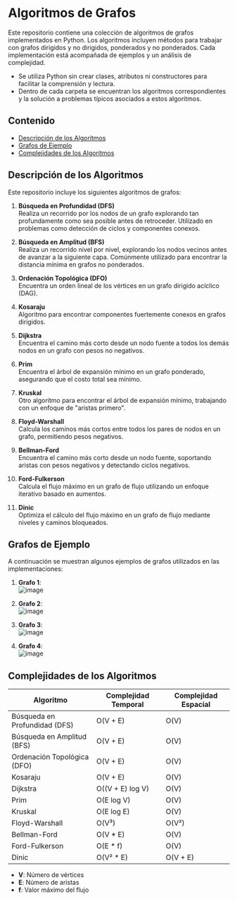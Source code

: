 # Algoritmos de Grafos

Este repositorio contiene una colección de algoritmos de grafos implementados en Python. Los algoritmos incluyen métodos para trabajar con grafos dirigidos y no dirigidos, ponderados y no ponderados. Cada implementación está acompañada de ejemplos y un análisis de complejidad.

- Se utiliza Python sin crear clases, atributos ni constructores para facilitar la comprensión y lectura.
- Dentro de cada carpeta se encuentran los algoritmos correspondientes y la solución a problemas típicos asociados a estos algoritmos.

## Contenido

- [Descripción de los Algoritmos](#descripción-de-los-algoritmos)
- [Grafos de Ejemplo](#grafos-de-ejemplo)
- [Complejidades de los Algoritmos](#complejidades-de-los-algoritmos)

## Descripción de los Algoritmos

Este repositorio incluye los siguientes algoritmos de grafos:

1. **Búsqueda en Profundidad (DFS)**\
   Realiza un recorrido por los nodos de un grafo explorando tan profundamente como sea posible antes de retroceder. Utilizado en problemas como detección de ciclos y componentes conexos.

2. **Búsqueda en Amplitud (BFS)**\
   Realiza un recorrido nivel por nivel, explorando los nodos vecinos antes de avanzar a la siguiente capa. Comúnmente utilizado para encontrar la distancia mínima en grafos no ponderados.

3. **Ordenación Topológica (DFO)**\
   Encuentra un orden lineal de los vértices en un grafo dirigido acíclico (DAG).&#x20;

4. **Kosaraju**\
   Algoritmo para encontrar componentes fuertemente conexos en grafos dirigidos.

5. **Dijkstra**\
   Encuentra el camino más corto desde un nodo fuente a todos los demás nodos en un grafo con pesos no negativos.

6. **Prim**\
   Encuentra el árbol de expansión mínimo en un grafo ponderado, asegurando que el costo total sea mínimo.

7. **Kruskal**\
   Otro algoritmo para encontrar el árbol de expansión mínimo, trabajando con un enfoque de "aristas primero".

8. **Floyd-Warshall**\
   Calcula los caminos más cortos entre todos los pares de nodos en un grafo, permitiendo pesos negativos.

9. **Bellman-Ford**\
   Encuentra el camino más corto desde un nodo fuente, soportando aristas con pesos negativos y detectando ciclos negativos.

10. **Ford-Fulkerson**\
    Calcula el flujo máximo en un grafo de flujo utilizando un enfoque iterativo basado en aumentos.

11. **Dinic**\
    Optimiza el cálculo del flujo máximo en un grafo de flujo mediante niveles y caminos bloqueados.

## Grafos de Ejemplo

A continuación se muestran algunos ejemplos de grafos utilizados en las implementaciones:

1. **Grafo 1**: <br>
   ![image](https://github.com/user-attachments/assets/9eb93a1c-ce80-43a4-9a46-ac53fc5ef49e)

2. **Grafo 2**: <br>
   ![image](https://github.com/user-attachments/assets/cf3fcfb3-0954-4982-a498-91136129fedd)

3. **Grafo 3**:<br>
   ![image](https://github.com/user-attachments/assets/a1ec75d4-5bcd-47e3-b699-0a182c0a2867)


4. **Grafo 4**:<br>
   ![image](https://github.com/user-attachments/assets/f9c69c51-7bb8-4205-93e5-ee8531ce20ab)


## Complejidades de los Algoritmos

| Algoritmo                     | Complejidad Temporal | Complejidad Espacial |
| ----------------------------- | -------------------- | -------------------- |
| Búsqueda en Profundidad (DFS) | O(V + E)             | O(V)                 |
| Búsqueda en Amplitud (BFS)    | O(V + E)             | O(V)                 |
| Ordenación Topológica (DFO)   | O(V + E)             | O(V)                 |
| Kosaraju                      | O(V + E)             | O(V)                 |
| Dijkstra                      | O((V + E) log V)     | O(V)                 |
| Prim                          | O(E log V)           | O(V)                 |
| Kruskal                       | O(E log E)           | O(V)                 |
| Floyd-Warshall                | O(V³)                | O(V²)                |
| Bellman-Ford                  | O(V \* E)            | O(V)                 |
| Ford-Fulkerson                | O(E \* f)            | O(V)                 |
| Dinic                         | O(V² \* E)           | O(V + E)             |

- **V**: Número de vértices
- **E**: Número de aristas
- **f**: Valor máximo del flujo

